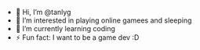 - 👋 Hi, I’m @tanlyg
- 👀 I’m interested in playing online gamees and sleeping
- 🌱 I’m currently learning coding
- ⚡ Fun fact: I want to be a game dev :D

<!---
tanlyg/tanlyg is a ✨ special ✨ repository because its `README.md` (this file) appears on your GitHub profile.
You can click the Preview link to take a look at your changes.
--->

